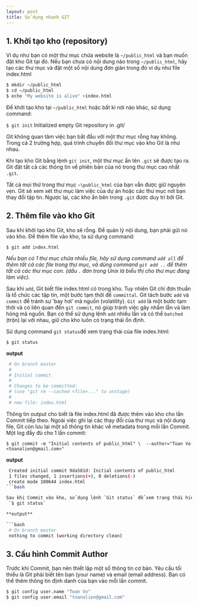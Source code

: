 ```yaml
---
layout: post
title: Sử dụng nhanh GIT
---
```

## 1. Khởi tạo kho (repository)
Ví dụ như bạn có một thư mục chứa website là `~/public_html` và bạn muốn đặt kho Git tại đó. Nếu bạn chưa có nội dung nào trong `~/public_html`, hãy tạo các thư mục và đặt một số nội dung đơn giản trong đó ví dụ như file index.html


```bash
$ mkdir ~/public_html
$ cd ~/public_html
$ echo "My website is alive" >index.html
```

Để khởi tạo kho tại `~/public_html` hoặc bất kì nơi nào khác, sử dụng command:

`$ git init` Initialized empty Git repository in .git/

Git không quan tâm việc bạn bắt đầu với một thư mục rỗng hay không. Trong cả 2 trường hợp, quá trình chuyển đổi thư mục vào kho Git là như nhau.

Khi tạo kho Git bằng lệnh `git init`, một thư mục ẩn tên `.git` sẽ được tạo ra. Git đặt tất cả các thông tin về phiên bản của nó trong thư mục cao nhất `.git`.

Tất cả mọi thứ trong thư mục `~\public_html` của bạn vẫn được giữ nguyên vẹn. Git sẽ xem xét thư mục làm việc của dự án hoặc các thư mục nơi bạn thay đổi tập tin. Ngược lại, các kho ẩn bên trong `.git` được duy trì bởi Git.

## 2. Thêm file vào kho Git

Sau khi khởi tạo kho Git, kho sẽ rỗng. Để quản lý nội dung, bạn phải gửi nó vào kho. Để thêm file vào kho, ta sử dụng command:

`$ git add index.html`

*Nếu bạn có 1 thư mục chứa nhiều file, hãy sử dụng command `add all` để thêm tất cả các file trong thư mục, và dùng command `git add ..` để thêm tất cả các thư mục con. (dấu `.` đơn trong Unix là biểu thị cho thư mục đang làm việc).*

Sau khi `add`, Git biết file index.html có trong kho. Tuy nhiên Git chỉ đơn thuần là tổ chức các tập tin, một bước tạm thời để `committal`. Git tách bước `add` và `commit` để tránh sự 'bay hơi' mã nguồn (volatility). `Git add` là một bước tạm thời và có liên quan đến `git commit`, nó giúp tránh việc gây nhầm lẫn và làm hỏng mã nguồn. Bạn có thể sử dụng lệnh `add` nhiều lần và có thể `batched` (trộn) lại với nhau, giữ cho kho luôn có trạng thái ổn định.

Sử dụng command `git status`để xem trạng thái của file index.html:

`$ git status`

**output**

```bash
 # On branch master
 #
 # Initial commit
 #
 # Changes to be committed:
 # (use "git rm --cached <file>..." to unstage)
 #
 # new file: index.html
```

Thông tin output cho biết là file index.html đã được thêm vào kho cho lần Commit tiếp theo. Ngoài việc ghi lại các thay đổi của thư mục và nội dung file, Git còn lưu lại một số thông tin khác về metadata trong mỗi lần Commit. Một log đầy đủ cho 1 lần commit:

 `$ git commit -m "Initial contents of public_html" \ 
--author="Toan Vo <toanalien@gmail.com>"`

**output**

```bash
 Created initial commit 9da581d: Initial contents of public_html
 1 files changed, 1 insertions(+), 0 deletions(-)
 create mode 100644 index.html
```bash

Sau khi Commit vào kho, sử dụng lệnh `Git status` để xem trạng thái hiện tại
 `$ git status`

**output**

```bash
 # On branch master
 nothing to commit (working directory clean)
```

## 3. Cấu hình Commit Author

Trước khi Commit, bạn nên thiết lập một số thông tin cơ bản. Yêu cầu tối thiểu là Git phải biết tên bạn (your name) và email (email address). Bạn có thể thêm thông tin định danh của bạn vào mỗi lần commit. 

```bash
$ git config user.name "Toan Vo"
$ git config user.email "toanalien@gmail.com"
```
